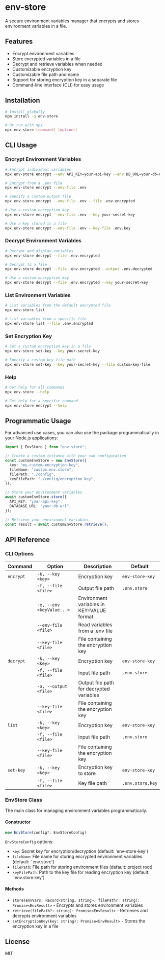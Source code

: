 # env-store

A secure environment variables manager that encrypts and stores environment variables in a file.

## Features

- Encrypt environment variables
- Store encrypted variables in a file
- Decrypt and retrieve variables when needed
- Customizable encryption key
- Customizable file path and name
- Support for storing encryption key in a separate file
- Command-line interface (CLI) for easy usage

## Installation

```bash
# Install globally
npm install -g env-store

# Or run with npx
npx env-store [command] [options]
```

## CLI Usage

### Encrypt Environment Variables

```bash
# Encrypt individual variables
npx env-store encrypt --env API_KEY=your-api-key --env DB_URL=your-db-url

# Encrypt from a .env file
npx env-store encrypt --env-file .env

# Specify a custom output file
npx env-store encrypt --env-file .env --file .env.encrypted

# Use a custom encryption key
npx env-store encrypt --env-file .env --key your-secret-key

# Use a key stored in a file
npx env-store encrypt --env-file .env --key-file .env.key
```

### Decrypt Environment Variables

```bash
# Decrypt and display variables
npx env-store decrypt --file .env.encrypted

# Decrypt to a file
npx env-store decrypt --file .env.encrypted --output .env.decrypted

# Use a custom encryption key
npx env-store decrypt --file .env.encrypted --key your-secret-key
```

### List Environment Variables

```bash
# List variables from the default encrypted file
npx env-store list

# List variables from a specific file
npx env-store list --file .env.encrypted
```

### Set Encryption Key

```bash
# Set a custom encryption key in a file
npx env-store set-key --key your-secret-key

# Specify a custom key file path
npx env-store set-key --key your-secret-key --file custom-key-file
```

### Help

```bash
# Get help for all commands
npx env-store --help

# Get help for a specific command
npx env-store encrypt --help
```

## Programmatic Usage

For advanced use cases, you can also use the package programmatically in your Node.js applications:

```typescript
import { EnvStore } from "env-store";

// Create a custom instance with your own configuration
const customEnvStore = new EnvStore({
  key: "my-custom-encryption-key",
  fileName: "custom.env.store",
  filePath: "./config",
  keyFilePath: "./config/encryption.key",
});

// Store your environment variables
await customEnvStore.store({
  API_KEY: "your-api-key",
  DATABASE_URL: "your-db-url",
});

// Retrieve your environment variables
const result = await customEnvStore.retrieve();
```

## API Reference

### CLI Options

| Command   | Option                    | Description                               | Default          |
| --------- | ------------------------- | ----------------------------------------- | ---------------- |
| `encrypt` | `-k, --key <key>`         | Encryption key                            | `env-store-key`  |
|           | `-f, --file <file>`       | Output file path                          | `.env.store`     |
|           | `-e, --env <keyValue...>` | Environment variables in KEY=VALUE format |                  |
|           | `--env-file <file>`       | Read variables from a .env file           |                  |
|           | `--key-file <file>`       | File containing the encryption key        |                  |
| `decrypt` | `-k, --key <key>`         | Encryption key                            | `env-store-key`  |
|           | `-f, --file <file>`       | Input file path                           | `.env.store`     |
|           | `-o, --output <file>`     | Output file path for decrypted variables  |                  |
|           | `--key-file <file>`       | File containing the encryption key        |                  |
| `list`    | `-k, --key <key>`         | Encryption key                            | `env-store-key`  |
|           | `-f, --file <file>`       | Input file path                           | `.env.store`     |
|           | `--key-file <file>`       | File containing the encryption key        |                  |
| `set-key` | `-k, --key <key>`         | Encryption key to store                   | `env-store-key`  |
|           | `-f, --file <file>`       | Key file path                             | `.env.store.key` |

### EnvStore Class

The main class for managing environment variables programmatically.

#### Constructor

```typescript
new EnvStore(config?: EnvStoreConfig)
```

`EnvStoreConfig` options:

- `key`: Secret key for encryption/decryption (default: 'env-store-key')
- `fileName`: File name for storing encrypted environment variables (default: '.env.store')
- `filePath`: File path for storing environment files (default: project root)
- `keyFilePath`: Path to the key file for reading encryption key (default: '.env.store.key')

#### Methods

- `store(envVars: Record<string, string>, filePath?: string): Promise<EnvResult>` - Encrypts and stores environment variables
- `retrieve(filePath?: string): Promise<EnvResult>` - Retrieves and decrypts environment variables
- `setEncryptionKey(key: string): Promise<EnvResult>` - Stores the encryption key in a file

## License

MIT
